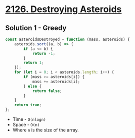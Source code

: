 # [2126. Destroying Asteroids](https://leetcode.com/problems/destroying-asteroids/)

## Solution 1 - Greedy

```js
const asteroidsDestroyed = function (mass, asteroids) {
    asteroids.sort((a, b) => {
        if (a <= b) {
            return -1;
        }
        return 1;
    });
    for (let i = 0; i < asteroids.length; i++) {
        if (mass >= asteroids[i]) {
            mass += asteroids[i];
        } else {
            return false;
        }
    }
    return true;
};
```

-   Time - `O(nlogn)`
-   Space - `O(n)`
-   Where `n` is the size of the array.
